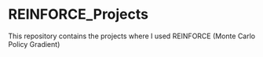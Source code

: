 # REINFORCE_Projects
This repository contains the projects where I used REINFORCE (Monte Carlo Policy Gradient)
